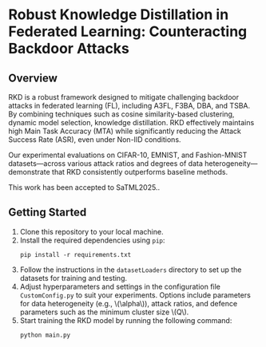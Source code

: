 <h1>Robust Knowledge Distillation in Federated Learning: Counteracting Backdoor Attacks</h1>

<h2>Overview</h2>
<p>
    RKD is a robust framework designed to mitigate challenging backdoor attacks in federated learning (FL), including A3FL, F3BA, DBA, and TSBA. By combining techniques such as cosine similarity-based clustering, dynamic model selection, knowledge distillation. RKD effectively maintains high Main Task Accuracy (MTA) while significantly reducing the Attack Success Rate (ASR), even under Non-IID conditions.
</p>
<p>
    Our experimental evaluations on CIFAR-10, EMNIST, and Fashion-MNIST datasets—across various attack ratios and degrees of data heterogeneity—demonstrate that RKD consistently outperforms baseline methods. 
</p>
<p>
    This work has been accepted to SaTML2025..
</p>

<h2>Getting Started</h2>
<ol>
    <li>Clone this repository to your local machine.</li>
    <li>Install the required dependencies using <code>pip</code>:
        <pre><code>pip install -r requirements.txt</code></pre>
    </li>
    <li>Follow the instructions in the <code>datasetLoaders</code> directory to set up the datasets for training and testing.</li>
    <li>Adjust hyperparameters and settings in the configuration file <code>CustomConfig.py</code> to suit your experiments. Options include parameters for data heterogeneity (e.g., \(\alpha\)), attack ratios, and defence parameters such as the minimum cluster size \(Q\).</li>
    <li>Start training the RKD model by running the following command:
        <pre><code>python main.py</code></pre>
    </li>
</ol>
